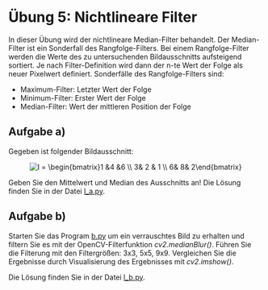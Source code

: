# Übung 5: Nichtlineare Filter

In dieser Übung wird der nichtlineare Median-Filter behandelt. Der Median-Filter ist ein Sonderfall des Rangfolge-Filters.
Bei einem Rangfolge-Filter werden die Werte des zu untersuchenden Bildausschnitts aufsteigend sortiert.
Je nach Filter-Definition wird dann der n-te Wert der Folge als neuer Pixelwert definiert. Sonderfälle des Rangfolge-Filters sind:
- Maximum-Filter: Letzter Wert der Folge
- Minimum-Filter: Erster Wert der Folge
- Median-Filter: Wert der mittleren Position der Folge

## Aufgabe a)
Gegeben ist folgender Bildausschnitt:
<p align="center">
<img src="https://latex.codecogs.com/svg.image?I&space;=&space;\begin{bmatrix}1&space;&4&space;&space;&6&space;&space;\\&space;3&&space;2&space;&&space;1&space;\\&space;6&&space;&space;8&&space;&space;2\end{bmatrix}&space;" title="I = \begin{bmatrix}1 &4 &6 \\ 3& 2 & 1 \\ 6& 8& 2\end{bmatrix} " />
</p>

Geben Sie den Mittelwert und Median des Ausschnitts an!
Die Lösung finden Sie in der Datei [l_a.py](l_a.py).

## Aufgabe b)
Starten Sie das Program [b.py](b.py) um ein verrauschtes Bild zu erhalten und filtern Sie es 
mit der OpenCV-Filterfunktion *cv2.medianBlur()*. Führen Sie die Filterung mit den Filtergrößen: 3x3, 5x5,
9x9. Vergleichen Sie die Ergebnisse durch Visualisierung des Ergebnisses mit *cv2.imshow()*.

Die Lösung finden Sie in der Datei [l_b.py](l_b.py).

